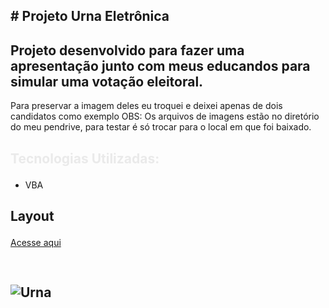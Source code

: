## <p> # Projeto Urna Eletrônica</p>
## Projeto desenvolvido para fazer uma apresentação junto com meus educandos para simular uma votação eleitoral.
Para preservar a imagem deles eu troquei e deixei apenas de dois candidatos como exemplo
OBS: Os arquivos de imagens estão no diretório do meu pendrive, para testar é só trocar para o local em que foi baixado.

## <p style="color: #eaeaea; font-weight: bold;">Tecnologias Utilizadas:</p>
- VBA

## <p>Layout</p>
<a href="https://felipevianaa7.github.io/coresdinamicas/">Acesse aqui</a>

## <p style="width: 600px; height: 1200px; padding-top: 30px;">![Urna](https://user-images.githubusercontent.com/53532151/194973217-cc5b13be-c6bc-473c-807e-f111a5bbd34f.png)</p>



